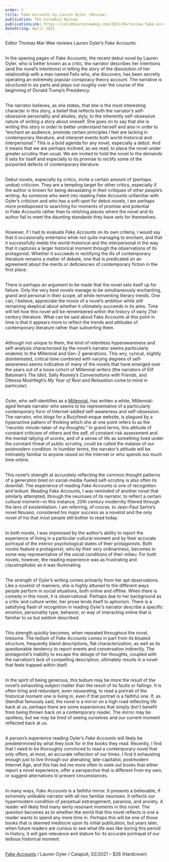 ```yaml
---
order: 1
title: Fake Accounts by Lauren Oyler (Review)
publication: The Columbia Review
publicationLink: https://columbiareviewmag.com/2021/04/review-fake-accounts-by-lauren-oyler/
dateString: April 2021
---
```

Editor Thomas Mar Wee reviews Lauren Oyler’s *Fake Accounts.* <br><br>

In the opening pages of *Fake Accounts*, the recent debut novel by Lauren Oyler, who is better known as a critic, the narrator describes her intentions (and the novel’s intentions) in telling the story of the dissolution of her relationship with a man named Felix who, she discovers, has been secretly operating an extremely popular conspiracy theory account. The narrative is structured in six parts and plays out roughly over the course of the beginning of Donald Trump’s Presidency.<br><br>

The narrator believes, as she states, that she is the most interesting character in this story, a belief that reflects both the narrator’s self-obsessive personality and alludes, slyly, to the inherently self-obsessive nature of writing a story about oneself. She goes on to say that she is writing this story in order to better understand herself and also in order to “enchant an audience, promote certain principles I feel are lacking in contemporary literature, and interpret events both world-historical and interpersonal.” This is a bold agenda for any novel, especially a debut. And it means that we are perhaps inclined, as we read, to place the novel under greater scrutiny than usual. We are invited to hold the novel to the demands it sets for itself and especially to its promise to rectify some of the purported defects of contemporary literature.<br><br>

Debut novels, especially by critics, invite a certain amount of (perhaps undue) criticism. They are a tempting target for other critics, especially if the author is known for being devastating in their critiques of other people’s writing. As someone who went into reading *Fake Accounts* unfamiliar with Oyler’s criticism and who has a soft-spot for debut novels, I am perhaps more predisposed to searching for moments of promise and potential in *Fake Accounts* rather than to relishing places where the novel and its author fail to meet the daunting standards they have sets for themselves.<br><br>

However, if I had to evaluate *Fake Accounts* on its own criteria, I would say that it occasionally entertains while not quite managing to enchant, and that it successfully melds the world-historical and the interpersonal in the way that it captures a larger historical moment through the observations of its protagonist. Whether it succeeds in rectifying the ills of contemporary literature remains a matter of debate, one that is predicated on an agreement about the merits or deficiencies of contemporary fiction in the first place.<br><br>

There is perhaps an argument to be made that the novel sets itself up for failure. Only the very best novels manage to be simultaneously enchanting, grand and personal in their scope, all while reinventing literary trends. One can, I believe, appreciate the moxie of a novel’s ambition while still remaining skeptical about whether it ultimately succeeds in its aims. Time will tell how this novel will be remembered within the history of early 21st-century literature. What can be said about Fake Accounts at this point in time is that it appears more to reflect the trends and attitudes of contemporary literature rather than subverting them.<br><br>

Although not unique to them, the kind of relentless hyperawareness and self-analysis characterized by the novel’s narrator seems particularly endemic to the Millennial and Gen-Z generations. This wry, cynical, slightly disinterested, critical tone combined with varying degrees of self-awareness seems indicative of many of the novels that have emerged over the years out of a loose cohort of Millennial writers (the narrators of Elif Batuman’s *The Idiot*, Sally Rooney’s *Conversations with Friends*, and Ottessa Moshfegh’s *My Year of Rest and Relaxation* come to mind in particular).<br><br>

Oyler, who self-identifies as a [Millennial](https://www.nytimes.com/2021/02/26/books/review/podcast-fake-accounts-lauren-oyler-octavia-butler-stephen-kearse.html), has written a white, Millennial-aged female narrator who seems to be representative of a particularly contemporary form of Internet-addled self-awareness and self-obsession. The narrator, who blogs for a Buzzfeed-esque website, is plagued by a hyperactive pattern of thinking which she at one point refers to as the “neurotic minute-taker of my thoughts.” In grand terms, this attitude of constant criticism of others and the self, of constant risk assessment and the mental tallying of scores, and of a sense of life as something lived under the constant threat of public scrutiny, could be called the malaise of our postmodern condition. In humbler terms, the narrator’s attitude will be intimately familiar to anyone raised on the Internet or who spends too much time online.<br><br>

This novel’s strength at accurately reflecting the common thought patterns of a generation bred on social-media-fueled self-scrutiny is also often its downfall. The experience of reading *Fake Accounts* is one of recognition and tedium. Reading *Fake Accounts*, I was reminded of another novel that similarly attempted, through the neuroses of its narrator, to reflect a certain cultural moment—in this instance, 20th century modernity filtered through the lens of existentialism. I am referring, of course, to Jean-Paul Sartre’s novel *Nausea*, considered his major success as a novelist and the only novel of his that most people still bother to read today.<br><br>

In both novels, I was impressed by the author’s ability to report the experience of living in a particular cultural moment and by their accurate portrayal of the interior psychological states of their protagonists. Both novels feature a protagonist, who by their very ordinariness, becomes in some way representative of the social conditions of their milieu. For both novels, however, the reading experience was as frustrating and claustrophobic as it was illuminating.<br><br>

The strength of Oyler’s writing comes primarily from her apt observations. Like a novelist of manners, she is highly attuned to the different ways people perform in social situations, both online and offline. When there is comedy in this novel, it is observational. Perhaps due to her background as a critic and culture writer, her prose lends itself to aphorism. There is a satisfying flash of recognition in reading Oyler’s narrator describe a specific emotion, personality type, behavior, or way of interacting online that is familiar to us but seldom described.<br><br>

This strength quickly becomes, when repeated throughout the novel, tiresome. The tedium of *Fake Accounts* comes in part from its bloated structure, frequently bland descriptions, flat characterization, as well as its questionable tendency to report events and conversation indirectly. The protagonist’s inability to escape the deluge of her thoughts, coupled with the narration’s lack of compelling description, ultimately results in a novel that feels trapped within itself.<br><br>

In the spirit of being generous, this tedium may be more the result of the novel’s exhausting subject matter than the result of its faults or failings. It is often tiring and redundant, even *nauseating,* to read a portrait of the historical moment one is living in, even if that portrait is a faithful one. If, as Stendhal famously said, the novel is a mirror on a high road reflecting life back at us, perhaps there are some experiences that simply don’t benefit from being thrown back on a contemporary reader. The mirror may be spotless, but we may be tired of seeing ourselves and our current moment reflected back at us.<br><br>

A person’s experience reading Oyler’s *Fake Accounts* will likely be predetermined by what they look for in the books they read. Recently, I find that I need to be thoroughly convinced to read a contemporary novel that only offers, at most, an accurate reflection of our times. I find it exhausting enough just to live through our alienating, late-capitalist, postmodern Internet Age, and this has led me more often to seek out books that either report a novel experience, offer a perspective that is different from my own, or suggest alternatives to present circumstances.<br><br>

In many ways, *Fake Accounts* is a faithful mirror. It presents a believable, if extremely unlikable narrator with all-too familiar neuroses. It reflects our hypermodern condition of perpetual estrangement, paranoia, and anxiety. A reader will likely find many eerily resonant moments in this novel. The question becomes as to whether the world that this novel reflects is one a reader wants to spend any more time in. Perhaps this will be one of those books that is deemed mediocre upon its initial publication, but years later, when future readers are curious to see what life was like during this period in history, it will gain relevance and stature for its accurate portrayal of our tedious historical moment.  <br><br>

*[Fake Accounts](https://books.catapult.co/products/fake-accounts-by-lauren-oyler)* */* Lauren Oyler / Catapult, 02/2021 – $26 (Hardcover)
